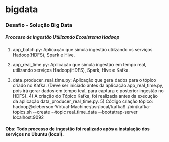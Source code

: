 # bigdata
### Desafio - Solução Big Data

##### Processo de Ingestão Utilizando Ecosistema Hadoop

1) app_batch.py: Aplicação que simula ingestão utilzando os serviços Hadoop(HDFS), Spark e Hive.


2) app_real_time.py: Aplicação que simula ingestão em tempo real, utilizando serviços Hadoop(HDFS), Spark, Hive e Kafka. 


3) data_producer_real_time.py: Aplicação que gera dados para o tópico criado no Kafka. (Deve ser iniciado antes da aplicação app_real_time.py, pois irá gerar dados em tempo teal, para captura e posterior ingestão no HDFS).
   4) A criação do Tópico Kafka, foi realizada antes da execução da aplicação data_producer_real_time.py.
   5) Código criação tópico: hadoop@cleberson-Virtual-Machine:/usr/local/kafka$ ./bin/kafka-topics.sh --create --topic real_time_data --bootstrap-server localhost:9092


#### Obs: Todo processo de ingestão foi realizado após a instalação dos serviços no Ubuntu (local).